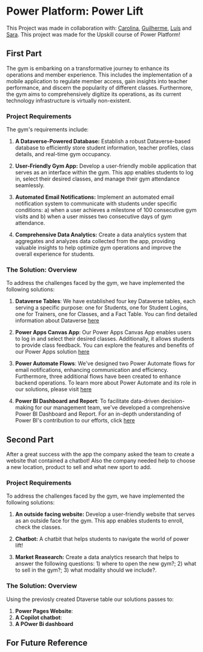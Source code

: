 # Power Platform: Power Lift

This Project was made in collaboration with: [Carolina](https://github.com/CarolzFig), [Guilherme](https://github.com/GuiBelchior), [Luís](https://github.com/luigir0) and [Sara](https://github.com/SaraLousada). This project was made for the Upskill course of Power Platform!

## First Part

The gym is embarking on a transformative journey to enhance its operations and member experience. This includes the implementation of a mobile application to regulate member access, gain insights into teacher performance, and discern the popularity of different classes. Furthermore, the gym aims to comprehensively digitize its operations, as its current technology infrastructure is virtually non-existent.

### Project Requirements

The gym's requirements include:

1. **A Dataverse-Powered Database:** Establish a robust Dataverse-based database to efficiently store student information, teacher profiles, class details, and real-time gym occupancy.

2. **User-Friendly Gym App:** Develop a user-friendly mobile application that serves as an interface within the gym. This app enables students to log in, select their desired classes, and manage their gym attendance seamlessly.

3. **Automated Email Notifications:** Implement an automated email notification system to communicate with students under specific conditions: a) when a user achieves a milestone of 100 consecutive gym visits and b) when a user misses two consecutive days of gym attendance.

4. **Comprehensive Data Analytics:** Create a data analytics system that aggregates and analyzes data collected from the app, providing valuable insights to help optimize gym operations and improve the overall experience for students.

### The Solution: Overview

To address the challenges faced by the gym, we have implemented the following solutions:

1) **Dataverse Tables**: We have established four key Dataverse tables, each serving a specific purpose: one for Students, one for Student Logins, one for Trainers, one for Classes, and a Fact Table. You can find detailed information about Dataverse [here](https://github.com/inesalves44/GymProject/blob/main/Dataverse/README_DATAVERSE.md)
  
2) **Power Apps Canvas App**: Our Power Apps Canvas App enables users to log in and select their desired classes. Additionally, it allows students to provide class feedback. You can explore the features and benefits of our Power Apps solution [here](https://github.com/inesalves44/GymProject/blob/main/PowerApps/README_POWER_APPS.md)

3) **Power Automate Flows**: We've designed two Power Automate flows for email notifications, enhancing communication and efficiency. Furthermore, three additional flows have been created to enhance backend operations. To learn more about Power Automate and its role in our solutions, please visit [here](https://github.com/inesalves44/GymProject/blob/main/PowerAutomate/README_POWER_AUTOMATE.md)

4) **Power BI Dashboard and Report**: To facilitate data-driven decision-making for our management team, we've developed a comprehensive Power BI Dashboard and Report. For an in-depth understanding of Power BI's contribution to our efforts, click [here](https://github.com/inesalves44/GymProject/blob/main/PowerBI/README_POWER_BI.md)

## Second Part

After a great success with the app the company asked the team to create a website that contained a chatbot!
Also the company needed help to choose a new location, product to sell and what new sport to add.

### Project Requirements
To address the challenges faced by the gym, we have implemented the following solutions:

1. **An outside facing website:** Develop a user-friendly website that serves as an outside face for the gym. This app enables students to enroll, check the classes.

2. **Chatbot:** A chatbit that helps students to navigate the world of power lift!

3. **Market Reasearch:** Create a data analytics research that helps to answer the following questions: 1) where to open the new gym?; 2) what to sell in the gym?; 3) what modality should we include?.

### The Solution: Overview
Using the previosly created Dtaverse table our solutions passes to:
1) **Power Pages Website**:
2) **A Copilot chatbot**:
3) **A POwer Bi dashboard**

## For Future Reference

